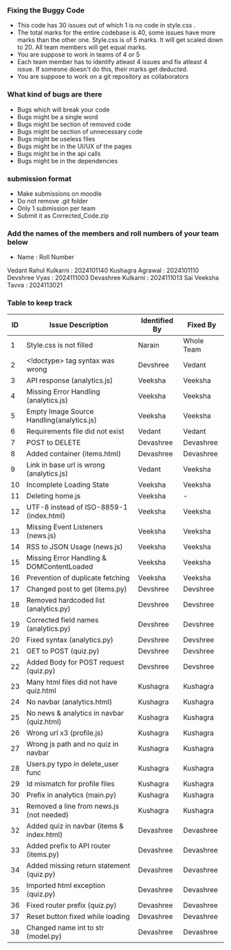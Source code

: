 ### Fixing the Buggy Code

- This code has 30 issues out of which 1 is no code in style.css . 
- The total marks for the entire codebase is 40, some issues have more marks than the other one. Style.css is of 5 marks. It will get scaled down to 20. All team members will get equal marks.
- You are suppose to work in teams of 4 or 5
- Each team member has to identify atleast 4 issues and fix atleast 4 issue. If someone doesn't do this, their marks get deducted.
- You are suppose to work on a git repository as collaborators

### What kind of bugs are there

- Bugs which will break your code
- Bugs might be a single word
- Bugs might be section of removed code
- Bugs might be section of unnecessary code
- Bugs might be useless files
- Bugs might be in the UI/UX of the pages
- Bugs might be in the api calls
- Bugs might be in the dependencies  

### submission format

- Make submissions on moodle
- Do not remove .git folder 
- Only 1 submission per team
- Submit it as Corrected_Code.zip

### Add the names of the members and roll numbers of your team below

- Name : Roll Number

Vedant Rahul Kulkarni : 2024101140
Kushagra Agrawal : 2024101110
Devshree Vyas : 2024111003
Devashree Kulkarni : 2024111013
Sai Veeksha Tavva : 2024113021

### Table to keep track

| ID  | Issue Description                        | Identified By | Fixed By     |
|-----|------------------------------------------|---------------|--------------|
| 1   | Style.css is not filled                  | Narain        | Whole Team   |
| 2   | <!doctype> tag syntax was wrong          | Devshree      | Vedant       |
| 3   | API response (analytics.js)              | Veeksha       | Veeksha      |
| 4   | Missing Error Handling (analytics.js)    | Veeksha       | Veeksha      |
| 5   | Empty Image Source Handling(analytics.js)| Veeksha       | Veeksha      |
| 6   | Requirements file did not exist          | Vedant        | Vedant       |
| 7   | POST to DELETE                           | Devashree     | Devashree    |
| 8   | Added container (items.html)             | Devashree     | Devashree    |
| 9   | Link in base url is wrong (analytics.js) | Vedant        | Veeksha      |
| 10  | Incomplete Loading State                 | Veeksha       | Veeksha      |
| 11  | Deleting home.js                         | Veeksha       | -            |
| 12  | UTF-8 instead of ISO-8859-1 (index.html) | Veeksha       | Veeksha      |
| 13  | Missing Event Listeners (news.js)        | Veeksha       | Veeksha      |
| 14  | RSS to JSON Usage (news.js)              | Veeksha       | Veeksha      |
| 15  | Missing Error Handling & DOMContentLoaded| Veeksha       | Veeksha      |
| 16  | Prevention of duplicate fetching         | Veeksha       | Veeksha      |
| 17  | Changed post to get (items.py)           | Devshree      | Devshree     |
| 18  | Removed hardcoded list (analytics.py)    | Devshree      | Devshree     |
| 19  | Corrected field names (analytics.py)     | Devshree      | Devshree     |
| 20  | Fixed syntax (analytics.py)              | Devshree      | Devshree     |
| 21  | GET to POST (quiz.py)                    | Devshree      | Devshree     |
| 22  | Added Body for POST request (quiz.py)    | Devshree      | Devshree     |
| 23  | Many html files did not have quiz.html   | Kushagra      | Kushagra     |
| 24  | No navbar (analytics.html)               | Kushagra      | Kushagra     |                           
| 25  | No news & analytics in navbar (quiz.html)| Kushagra      | Kushagra     |
| 26  | Wrong url x3 (profile.js)                | Kushagra      | Kushagra     |
| 27  | Wrong js path and no quiz in navbar      | Kushagra      | Kushagra     |
| 28  | Users.py typo in delete_user func        | Kushagra      | Kushagra     |
| 29  | Id mismatch for profile files            | Kushagra      | Kushagra     |
| 30  | Prefix in analytics (main.py)            | Kushagra      | Kushagra     |
| 31  | Removed a line from news.js (not needed) | Kushagra      | Kushagra     |
| 32  | Added quiz in navbar (items & index.html)| Devashree     | Devashree    |
| 33  | Added prefix to API router (items.py)    | Devashree     | Devashree    |
| 34  | Added missing return statement (quiz.py) | Devashree     | Devashree    |
| 35  | Imported html exception (quiz.py)        | Devashree     | Devashree    |
| 36  | Fixed router prefix (quiz.py)            | Devashree     | Devashree    |
| 37  | Reset button fixed while loading         | Devashree     | Devashree    |
| 38  | Changed name int to str (model.py)       | Devashree     | Devashree    |